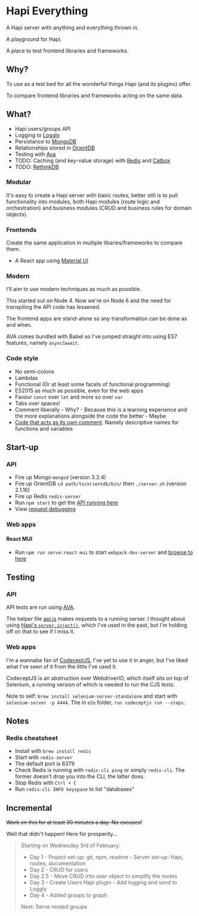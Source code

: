 # Hapi Everything

A Hapi server with anything and everything thrown in.

A playground for Hapi.

A place to test frontend libraries and frameworks.

## Why?

To use as a test bed for all the wonderful things Hapi (and its plugins) offer.

To compare frontend libraries and frameworks acting on the same data.

## What?

- Hapi users/groups API
- Logging to [Loggly](https://www.loggly.com/)
- Persistance to [MongoDB](https://www.mongodb.org/)
- Relationships stored in [OrientDB](http://orientdb.com/)
- Testing with [Ava](https://github.com/sindresorhus/ava)
- TODO: Caching (and key-value storage) with [Redis](http://redis.io/) and [Catbox](https://github.com/hapijs/catbox)
- TODO: [RethinkDB](https://www.rethinkdb.com/)

### Modular

It's easy to create a Hapi server with basic routes, better still is to pull functionality into modules, both Hapi modules (route logic and orchestration) and business modules (CRUD and business rules for domain objects).

### Frontends

Create the same application in multiple libaries/frameworks to compare them.

- A React app using [Material UI](http://www.material-ui.com/)

### Modern

I'll aim to use modern techniques as much as possible.

This started out on Node 4. Now we're on Node 6 and the need for transpiling the API code has lessened.

The frontend apps are stand-alone so any transformation can be done as and when.

AVA comes bundled with Babel so I've jumped straight into using ES7 features, namely `async`/`await`.

### Code style

- No semi-colons
- Lambdas
- Functional (Or at least some facets of functional programming)
- ES2015 as much as possible, even for the web apps
- Favour `const` over `let` and more so over `var`
- Tabs over spaces!
- Comment liberally - Why? - Because this is a learning experience and the more explanations alongside the code the better - Maybe
- [Code that acts as its own comment](http://blog.codinghorror.com/coding-without-comments/). Namely descriptive names for functions and variables

## Start-up

### API
- Fire up Mongo `mongod` (version 3.2.4)
- Fire up OrientDB `cd path/to/orientdb/bin/` then `./server.sh` (version 2.1.16)
- Fire up Redis `redis-server`
- Run `npm start` to get the [API running here](http://localhost:3838/)
- View [request debugging](http://localhost:3838/debug/console)

### Web apps

#### React MUI

- Run `npm run serve:react-mui` to start `webpack-dev-server` and [browse to here](http://localhost:3737/)

## Testing

### API

API tests are run using [AVA](https://github.com/sindresorhus/ava).

The helper file [api.js](test/ava/helpers/api.js) makes requests to a running server. I thought about using [Hapi's `server.inject()`](http://hapijs.com/api#serverinjectoptions-callback), which I've used in the past, but I'm holding off on that to see if I miss it.

### Web apps

I'm a wannabe fan of [CodeceptJS](http://codecept.io/), I've yet to use it in anger, but I've liked what I've seen of it from the little I've used it.

CodeceptJS is an abstruction over WebdriverIO, which itself sits on top of Selenium, a running version of which is needed to run the CJS tests.

Note to self: `brew install selenium-server-standalone` and start with `selenium-server -p 4444`. The in `e2e` folder, `run codeceptjs run --steps`.

## Notes

### Redis cheatsheet

- Install with `brew install redis`
- Start with `redis-server`
- The default port is 6379
- Check Redis is running with `redis-cli ping` or simply `redis-cli`. The former doesn't drop you into the CLI, the latter does.
- Stop Redis with `Ctrl + C`
- Run `redis-cli INFO keyspace` to list "databases"

## Incremental

~~Work on this for at least 30 minutes a day. No excuses!~~

Well that didn't happen! Here for prosperity...

> Starting on Wednesday 3rd of February:
>
> - Day 1 - Project set-up: git, npm, readme - Server set-up: Hapi, routes, documentation
> - Day 2 - CRUD for users
> - Day 2.5 - Move CRUD into user object to simplify the routes
> - Day 3 - Create Users Hapi plugin - Add logging and send to Loggly
> - Day 4 - Added groups to graph
>
> Next: Serve nested groups
